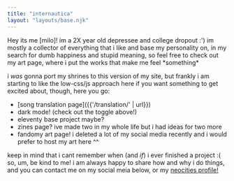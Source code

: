 ```yaml
---
title: "internautica"
layout: "layouts/base.njk"
---
```

<article>
Hey its me [milo]!
im a 2X year old depressee and college dropout :')
im mostly a collector of everything that i like and base my personality on, in my search for dumb happiness and stupid meaning, so feel free to check out my art page, where i put the works that make me feel *something*

i *was* gonna port my shrines to this version of my site, but frankly i am starting to like the low-css/js approach here
if you want something to get excited about, though, here you go:
 - [song translation page]({{'/translation/' | url}})
 - dark mode! (check out the toggle above!)
 - eleventy base project maybe?
 - zines page? ive made two in my whole life but i had ideas for two more
 - fandomy art page! i deleted a lot of my social media recently and i would prefer to host my art here ^^


keep in mind that i cant remember when (and *if*) i ever finished a project :(
so, um, be kind to me! i am always happy to share how and why i do things, and you can contact me on my social meia below, or my [neocities profile!](https://neocities.org/site/internautica)

</article>